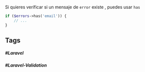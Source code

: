 Si quieres veríficar si un mensaje de `error` existe , puedes usar `has`

```php
if ($errors->has('email')) {
    // ...
}
```
## Tags

##### #Laravel
##### #Laravel-Validation